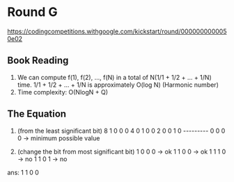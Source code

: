 # Round G
https://codingcompetitions.withgoogle.com/kickstart/round/0000000000050e02

## Book Reading
1. We can compute f(1), f(2), ..., f(N) in a total of N(1/1 + 1/2 + ... + 1/N) time. 
   1/1 + 1/2 + ... + 1/N is approximately O(log N) (Harmonic number)
2. Time complexity: O(NlogN + Q)

## The Equation
1. (from the least significant bit)
	 8	  1 0 0 0
    4   0 1 0 0
    2   0 0 1 0
       ---------
        0 0 0 0  -> minimum possible value

2. (change the bit from most significant bit)
        1 0 0 0 -> ok
        1 1 0 0 -> ok
        1 1 1 0 -> no 
        1 1 0 1 -> no

ans:    1 1 0 0
